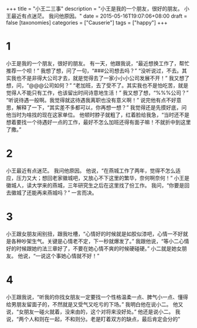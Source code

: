 +++
title = "小王二三事"
description = "小王是我的一个朋友，很好的朋友。 小王最近有点迷茫。 我问他原因。"
date = 2015-05-16T19:07:06+08:00
draft = false
[taxonomies]
categories =  ["Causerie"]
tags = ["happy"]
+++

# 1
小王是我的一个朋友，很好的朋友。
有一天，他跟我说，“最近想换工作了，帮忙推荐一个呗！”
我想了想，问了一句，“###公司想去吗？”
“没听说过，不去。其实我也不是非得大公司才去，就是觉得去了一家小小小公司发展不开！”
我又想了想，问，“@@@公司如何？”
“老加班，去了受不了。其实我也不是怕吃苦，就是觉得人不能只有工作，也该留出时间诗意地生活！”
我又想了想，“%%%公司？”
“听说待遇一般啊。我觉得就这待遇我离职也没有意义啊！”
说完他有点不好意思，解释了一下，“其实差不多都可以，你再想一想？”
我觉得还是先摸好底，问他当时为啥找的现在这家单位。
他顿时脖子就粗了，红着脸给我急，“当时还不是想着要找一个待遇好一点的工作，最好不怎么加班还得有面子嘛！不就折中到这里了撒。”

# 2
小王最近有点迷茫。
我问他原因。
他说，“在燕城工作了两年，觉得不怎么适应，压力又大；想回老家徽城吧，又放心不下这里的繁华，奈何啊奈何！”
小王是徽城人，读大学来的燕城，三年研究生之后在这里找了份工作。
我问，“你要是回去徽城了还能再来燕城吗？”
一言而决。

# 3
小王跟女朋友闹别扭，跟我吐槽，“心情好的时候就是如胶似漆吧，心情一不好就是各种吵架生气。关键是心情老不定，下一秒就爆发了。”
我跟他说，“等小二心情好的时候跟她约法三章好了，不要在她心情不爽的时候硬碰硬。”
小二就是她女朋友。
他说，“一说这个事她心情就不好！”

# 4
小王跟我说，“听我的你找女朋友一定要找一个性格温柔一点、脾气小一点、懂得给男朋友留面子的，不然就是又受气又吃亏的下场。”
我明白他在说小二。
他又说，“女朋友一碰火就着，没来由的，这个对将来没好处。”
他还是说小二。
我说，“两个人和则在一起，不和则分。老是盯着双方的缺点，最后肯定会分的”

